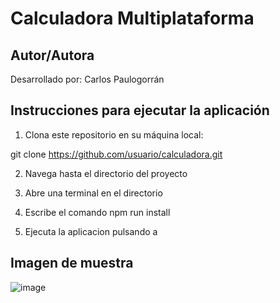 # Calculadora Multiplataforma

## Autor/Autora
Desarrollado por: Carlos Paulogorrán

## Instrucciones para ejecutar la aplicación
1. Clona este repositorio en su máquina local:

git clone https://github.com/usuario/calculadora.git

2. Navega hasta el directorio del proyecto

3. Abre una terminal en el directorio

4. Escribe el comando npm run install

5. Ejecuta la aplicacion pulsando a

## Imagen de muestra
![image](https://github.com/user-attachments/assets/992669c4-5dce-4211-b4de-025ca37636bf)

